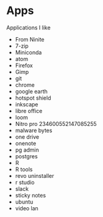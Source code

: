 # Apps

Applications I like

- From Ninite
- 7-zip
- Miniconda
- atom
- Firefox
- Gimp
- git
- chrome
- google earth
- hotspot shield
- inkscape
- libre office
- loom
- Nitro pro 234600552147085255
- malware bytes
- one drive
- onenote
- pg admin
- postgres
- R
- R tools
- revo uninstaller
- r studio
- slack
- sticky notes
- ubuntu
- video lan